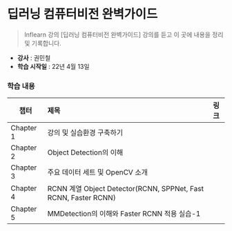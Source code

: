 # 딥러닝 컴퓨터비전 완벽가이드 

> Inflearn 강의 [딥러닝 컴퓨터비전 완벽가이드] 강의를 듣고 이 곳에 내용을 정리 및 기록합니다. 
- **강사** : 권민철 
- **학습 시작일** : 22년 4월 13일  

### 학습 내용 

| 챕터 | 제목 | 링크 |
---|:---|---|
Chapter 1 | 강의 및 실습환경 구축하기 | 
Chapter 2 | Object Detection의 이해 | 
Chapter 3 | 주요 데이터 세트 및 OpenCV 소개 | 
Chapter 4 | RCNN 계열 Object Detector(RCNN, SPPNet, Fast RCNN, Faster RCNN)
Chapter 5 | MMDetection의 이해와 Faster RCNN 적용 실습-1



